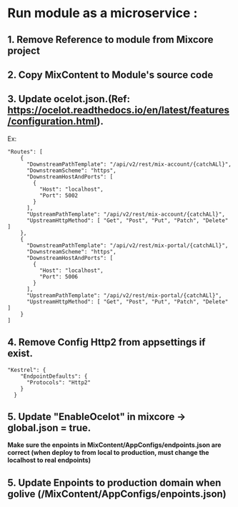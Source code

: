 
# Run module as a microservice :
## 1. Remove Reference to module from Mixcore project
## 2. Copy MixContent to Module's source code
## 3. Update ocelot.json.(Ref: https://ocelot.readthedocs.io/en/latest/features/configuration.html). 
Ex:
```
"Routes": [
    {
      "DownstreamPathTemplate": "/api/v2/rest/mix-account/{catchALl}",
      "DownstreamScheme": "https",
      "DownstreamHostAndPorts": [
        {
          "Host": "localhost",
          "Port": 5002
        }
      ],
      "UpstreamPathTemplate": "/api/v2/rest/mix-account/{catchALl}",
      "UpstreamHttpMethod": [ "Get", "Post", "Put", "Patch", "Delete" ]
    },
    {
      "DownstreamPathTemplate": "/api/v2/rest/mix-portal/{catchALl}",
      "DownstreamScheme": "https",
      "DownstreamHostAndPorts": [
        {
          "Host": "localhost",
          "Port": 5006
        }
      ],
      "UpstreamPathTemplate": "/api/v2/rest/mix-portal/{catchALl}",
      "UpstreamHttpMethod": [ "Get", "Post", "Put", "Patch", "Delete" ]
    }
]
```
## 4. Remove Config Http2 from appsettings if exist.
```
"Kestrel": {
    "EndpointDefaults": {
      "Protocols": "Http2"
    }
  }
```
## 5. Update "EnableOcelot" in mixcore -> global.json = true.

**Make sure the enpoints in MixContent/AppConfigs/endpoints.json are correct (when deploy to from local to production, must change the localhost to real endpoints)**
## 5. Update Enpoints to production domain when golive (/MixContent/AppConfigs/enpoints.json)